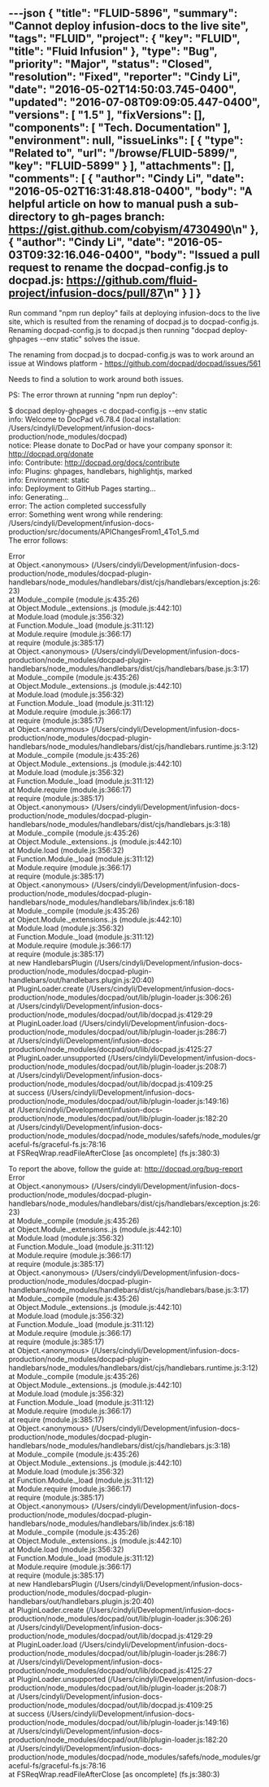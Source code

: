 ---json
{
  "title": "FLUID-5896",
  "summary": "Cannot deploy infusion-docs to the live site",
  "tags": "FLUID",
  "project": {
    "key": "FLUID",
    "title": "Fluid Infusion"
  },
  "type": "Bug",
  "priority": "Major",
  "status": "Closed",
  "resolution": "Fixed",
  "reporter": "Cindy Li",
  "date": "2016-05-02T14:50:03.745-0400",
  "updated": "2016-07-08T09:09:05.447-0400",
  "versions": [
    "1.5"
  ],
  "fixVersions": [],
  "components": [
    "Tech. Documentation"
  ],
  "environment": null,
  "issueLinks": [
    {
      "type": "Related to",
      "url": "/browse/FLUID-5899/",
      "key": "FLUID-5899"
    }
  ],
  "attachments": [],
  "comments": [
    {
      "author": "Cindy Li",
      "date": "2016-05-02T16:31:48.818-0400",
      "body": "A helpful article on how to manual push a sub-directory to gh-pages branch: <https://gist.github.com/cobyism/4730490>\n"
    },
    {
      "author": "Cindy Li",
      "date": "2016-05-03T09:32:16.046-0400",
      "body": "Issued a pull request to rename the docpad-config.js to docpad.js: <https://github.com/fluid-project/infusion-docs/pull/87>\n"
    }
  ]
}
---
Run command "npm run deploy" fails at deploying infusion-docs to the live site, which is resulted from the renaming of docpad.js to docpad-config.js. Renaming docpad-config.js to docpad.js then running "docpad deploy-ghpages --env static" solves the issue.

The renaming from docpad.js to docpad-config.js was to work around an issue at Windows platform - <https://github.com/docpad/docpad/issues/561>

Needs to find a solution to work around both issues.

PS: The error thrown at running "npm run deploy":

$ docpad deploy-ghpages -c docpad-config.js --env static\
info: Welcome to DocPad v6.78.4 (local installation: /Users/cindyli/Development/infusion-docs-production/node\_modules/docpad)\
notice: Please donate to DocPad or have your company sponsor it: <http://docpad.org/donate>\
info: Contribute: <http://docpad.org/docs/contribute>\
info: Plugins: ghpages, handlebars, highlightjs, marked\
info: Environment: static\
info: Deployment to GitHub Pages starting...\
info: Generating...\
error: The action completed successfully\
error: Something went wrong while rendering: /Users/cindyli/Development/infusion-docs-production/src/documents/APIChangesFrom1\_4To1\_5.md\
The error follows:

Error\
at Object.\<anonymous> (/Users/cindyli/Development/infusion-docs-production/node\_modules/docpad-plugin-handlebars/node\_modules/handlebars/dist/cjs/handlebars/exception.js:26:23)\
at Module.\_compile (module.js:435:26)\
at Object.Module.\_extensions..js (module.js:442:10)\
at Module.load (module.js:356:32)\
at Function.Module.\_load (module.js:311:12)\
at Module.require (module.js:366:17)\
at require (module.js:385:17)\
at Object.\<anonymous> (/Users/cindyli/Development/infusion-docs-production/node\_modules/docpad-plugin-handlebars/node\_modules/handlebars/dist/cjs/handlebars/base.js:3:17)\
at Module.\_compile (module.js:435:26)\
at Object.Module.\_extensions..js (module.js:442:10)\
at Module.load (module.js:356:32)\
at Function.Module.\_load (module.js:311:12)\
at Module.require (module.js:366:17)\
at require (module.js:385:17)\
at Object.\<anonymous> (/Users/cindyli/Development/infusion-docs-production/node\_modules/docpad-plugin-handlebars/node\_modules/handlebars/dist/cjs/handlebars.runtime.js:3:12)\
at Module.\_compile (module.js:435:26)\
at Object.Module.\_extensions..js (module.js:442:10)\
at Module.load (module.js:356:32)\
at Function.Module.\_load (module.js:311:12)\
at Module.require (module.js:366:17)\
at require (module.js:385:17)\
at Object.\<anonymous> (/Users/cindyli/Development/infusion-docs-production/node\_modules/docpad-plugin-handlebars/node\_modules/handlebars/dist/cjs/handlebars.js:3:18)\
at Module.\_compile (module.js:435:26)\
at Object.Module.\_extensions..js (module.js:442:10)\
at Module.load (module.js:356:32)\
at Function.Module.\_load (module.js:311:12)\
at Module.require (module.js:366:17)\
at require (module.js:385:17)\
at Object.\<anonymous> (/Users/cindyli/Development/infusion-docs-production/node\_modules/docpad-plugin-handlebars/node\_modules/handlebars/lib/index.js:6:18)\
at Module.\_compile (module.js:435:26)\
at Object.Module.\_extensions..js (module.js:442:10)\
at Module.load (module.js:356:32)\
at Function.Module.\_load (module.js:311:12)\
at Module.require (module.js:366:17)\
at require (module.js:385:17)\
at new HandlebarsPlugin (/Users/cindyli/Development/infusion-docs-production/node\_modules/docpad-plugin-handlebars/out/handlebars.plugin.js:20:40)\
at PluginLoader.create (/Users/cindyli/Development/infusion-docs-production/node\_modules/docpad/out/lib/plugin-loader.js:306:26)\
at /Users/cindyli/Development/infusion-docs-production/node\_modules/docpad/out/lib/docpad.js:4129:29\
at PluginLoader.load (/Users/cindyli/Development/infusion-docs-production/node\_modules/docpad/out/lib/plugin-loader.js:286:7)\
at /Users/cindyli/Development/infusion-docs-production/node\_modules/docpad/out/lib/docpad.js:4125:27\
at PluginLoader.unsupported (/Users/cindyli/Development/infusion-docs-production/node\_modules/docpad/out/lib/plugin-loader.js:208:7)\
at /Users/cindyli/Development/infusion-docs-production/node\_modules/docpad/out/lib/docpad.js:4109:25\
at success (/Users/cindyli/Development/infusion-docs-production/node\_modules/docpad/out/lib/plugin-loader.js:149:16)\
at /Users/cindyli/Development/infusion-docs-production/node\_modules/docpad/out/lib/plugin-loader.js:182:20\
at /Users/cindyli/Development/infusion-docs-production/node\_modules/docpad/node\_modules/safefs/node\_modules/graceful-fs/graceful-fs.js:78:16\
at FSReqWrap.readFileAfterClose \[as oncomplete] (fs.js:380:3)

To report the above, follow the guide at: <http://docpad.org/bug-report>\
Error\
at Object.\<anonymous> (/Users/cindyli/Development/infusion-docs-production/node\_modules/docpad-plugin-handlebars/node\_modules/handlebars/dist/cjs/handlebars/exception.js:26:23)\
at Module.\_compile (module.js:435:26)\
at Object.Module.\_extensions..js (module.js:442:10)\
at Module.load (module.js:356:32)\
at Function.Module.\_load (module.js:311:12)\
at Module.require (module.js:366:17)\
at require (module.js:385:17)\
at Object.\<anonymous> (/Users/cindyli/Development/infusion-docs-production/node\_modules/docpad-plugin-handlebars/node\_modules/handlebars/dist/cjs/handlebars/base.js:3:17)\
at Module.\_compile (module.js:435:26)\
at Object.Module.\_extensions..js (module.js:442:10)\
at Module.load (module.js:356:32)\
at Function.Module.\_load (module.js:311:12)\
at Module.require (module.js:366:17)\
at require (module.js:385:17)\
at Object.\<anonymous> (/Users/cindyli/Development/infusion-docs-production/node\_modules/docpad-plugin-handlebars/node\_modules/handlebars/dist/cjs/handlebars.runtime.js:3:12)\
at Module.\_compile (module.js:435:26)\
at Object.Module.\_extensions..js (module.js:442:10)\
at Module.load (module.js:356:32)\
at Function.Module.\_load (module.js:311:12)\
at Module.require (module.js:366:17)\
at require (module.js:385:17)\
at Object.\<anonymous> (/Users/cindyli/Development/infusion-docs-production/node\_modules/docpad-plugin-handlebars/node\_modules/handlebars/dist/cjs/handlebars.js:3:18)\
at Module.\_compile (module.js:435:26)\
at Object.Module.\_extensions..js (module.js:442:10)\
at Module.load (module.js:356:32)\
at Function.Module.\_load (module.js:311:12)\
at Module.require (module.js:366:17)\
at require (module.js:385:17)\
at Object.\<anonymous> (/Users/cindyli/Development/infusion-docs-production/node\_modules/docpad-plugin-handlebars/node\_modules/handlebars/lib/index.js:6:18)\
at Module.\_compile (module.js:435:26)\
at Object.Module.\_extensions..js (module.js:442:10)\
at Module.load (module.js:356:32)\
at Function.Module.\_load (module.js:311:12)\
at Module.require (module.js:366:17)\
at require (module.js:385:17)\
at new HandlebarsPlugin (/Users/cindyli/Development/infusion-docs-production/node\_modules/docpad-plugin-handlebars/out/handlebars.plugin.js:20:40)\
at PluginLoader.create (/Users/cindyli/Development/infusion-docs-production/node\_modules/docpad/out/lib/plugin-loader.js:306:26)\
at /Users/cindyli/Development/infusion-docs-production/node\_modules/docpad/out/lib/docpad.js:4129:29\
at PluginLoader.load (/Users/cindyli/Development/infusion-docs-production/node\_modules/docpad/out/lib/plugin-loader.js:286:7)\
at /Users/cindyli/Development/infusion-docs-production/node\_modules/docpad/out/lib/docpad.js:4125:27\
at PluginLoader.unsupported (/Users/cindyli/Development/infusion-docs-production/node\_modules/docpad/out/lib/plugin-loader.js:208:7)\
at /Users/cindyli/Development/infusion-docs-production/node\_modules/docpad/out/lib/docpad.js:4109:25\
at success (/Users/cindyli/Development/infusion-docs-production/node\_modules/docpad/out/lib/plugin-loader.js:149:16)\
at /Users/cindyli/Development/infusion-docs-production/node\_modules/docpad/out/lib/plugin-loader.js:182:20\
at /Users/cindyli/Development/infusion-docs-production/node\_modules/docpad/node\_modules/safefs/node\_modules/graceful-fs/graceful-fs.js:78:16\
at FSReqWrap.readFileAfterClose \[as oncomplete] (fs.js:380:3)

        